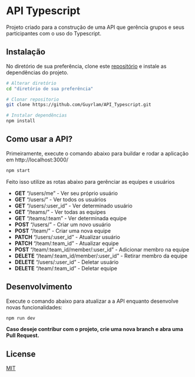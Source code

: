 # API Typescript

Projeto criado para a construção de uma API que gerência grupos e seus participantes com o uso do Typescript.

## Instalação

No diretório de sua preferência, clone este [repositório](https://github.com/Guyrlam/API_Typescript) e instale as dependências do projeto.

```bash
# Alterar diretório
cd "diretório de sua preferência"

# Clonar repositorio
git clone https://github.com/Guyrlam/API_Typescript.git

# Instalar dependências
npm install
```

## Como usar a API?

Primeiramente, execute o comando abaixo para buildar e rodar a aplicação em http://localhost:3000/

```bash
npm start
```

Feito isso utilize as rotas abaixo para gerênciar as equipes e usuários

- **GET** “/users/me” - Ver seu próprio usuário
- **GET** “/users/” - Ver todos os usuários
- **GET** “/users/:user_id” - Ver determinado usuário
- **GET** “/teams/” - Ver todas as equipes
- **GET** “/teams/:team” - Ver determinada equipe
- **POST** “/users/” - Criar um novo usuário
- **POST** “/team/” - Criar uma nova equipe
- **PATCH** “/users/:user_id” - Atualizar usuário
- **PATCH** “/team/:team_id” - Atualizar equipe
- **POST** “/team/:team_id/member/:user_id” - Adicionar membro na equipe
- **DELETE** “/team/:team_id/member/:user_id” - Retirar membro da equipe
- **DELETE** “/users/:user_id” - Deletar usuário 
- **DELETE** “/team/:team_id” - Deletar equipe 


## Desenvolvimento

Execute o comando abaixo para atualizar a a API enquanto desenvolve novas funcionalidades:

```bash
npm run dev
```

**Caso deseje contribur com o projeto, crie uma nova branch e abra uma Pull Request.**

## License

[MIT](https://choosealicense.com/licenses/mit/)